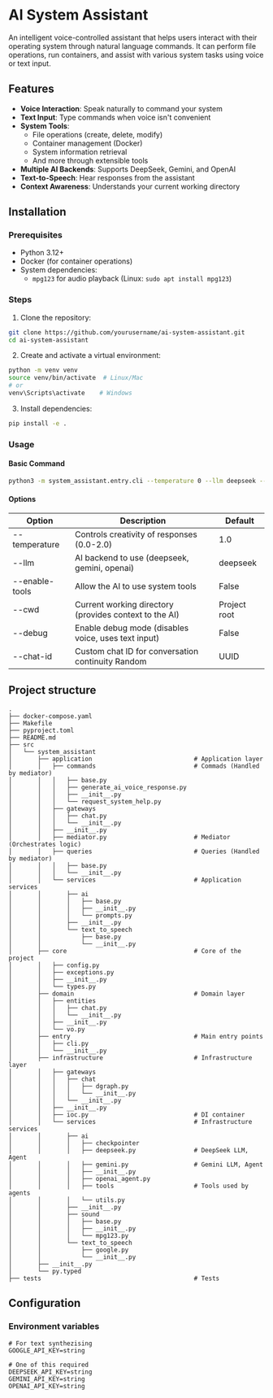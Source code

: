 # AI System Assistant

An intelligent voice-controlled assistant that helps users interact with their operating system through natural language commands. It can perform file operations, run containers, and assist with various system tasks using voice or text input.

## Features

- **Voice Interaction**: Speak naturally to command your system
- **Text Input**: Type commands when voice isn't convenient
- **System Tools**:
  - File operations (create, delete, modify)
  - Container management (Docker)
  - System information retrieval
  - And more through extensible tools
- **Multiple AI Backends**: Supports DeepSeek, Gemini, and OpenAI
- **Text-to-Speech**: Hear responses from the assistant
- **Context Awareness**: Understands your current working directory

## Installation

### Prerequisites

- Python 3.12+
- Docker (for container operations)
- System dependencies:
  - `mpg123` for audio playback (Linux: `sudo apt install mpg123`)

### Steps

1. Clone the repository:
```bash
git clone https://github.com/yourusername/ai-system-assistant.git
cd ai-system-assistant
```
2. Create and activate a virtual environment:
```bash
python -m venv venv
source venv/bin/activate  # Linux/Mac
# or
venv\Scripts\activate    # Windows
```
3. Install dependencies:
```bash
pip install -e .
```
### Usage
#### Basic Command
```bash
python3 -m system_assistant.entry.cli --temperature 0 --llm deepseek --chat-id 1 --enable-tools
```
#### Options
| Option | Description | Default |
|--------|-------------|---------- |
|--temperature |	Controls creativity of responses (0.0-2.0) | 1.0 |
|--llm |	AI backend to use (deepseek, gemini, openai) | deepseek |
|--enable-tools	| Allow the AI to use system tools | False |
|--cwd | Current working directory (provides context to the AI)	| Project root |
|--debug | Enable debug mode (disables voice, uses text input) | False |
|--chat-id | Custom chat ID for conversation continuity	Random | UUID |

## Project structure
```
.
├── docker-compose.yaml
├── Makefile
├── pyproject.toml
├── README.md
├── src
│   └── system_assistant
│       ├── application                            # Application layer
│       │   ├── commands                           # Commads (Handled by mediator)
│       │   │   ├── base.py
│       │   │   ├── generate_ai_voice_response.py
│       │   │   ├── __init__.py
│       │   │   └── request_system_help.py
│       │   ├── gateways
│       │   │   ├── chat.py
│       │   │   └── __init__.py
│       │   ├── __init__.py
│       │   ├── mediator.py                        # Mediator (Orchestrates logic)
│       │   ├── queries                            # Queries (Handled by mediator)
│       │   │   ├── base.py
│       │   │   └── __init__.py
│       │   └── services                           # Application services
│       │       ├── ai
│       │       │   ├── base.py
│       │       │   ├── __init__.py
│       │       │   └── prompts.py
│       │       ├── __init__.py
│       │       └── text_to_speech
│       │           ├── base.py
│       │           └── __init__.py
│       ├── core                                   # Core of the project
│       │   ├── config.py
│       │   ├── exceptions.py
│       │   ├── __init__.py
│       │   └── types.py
│       ├── domain                                 # Domain layer
│       │   ├── entities
│       │   │   ├── chat.py
│       │   │   └── __init__.py
│       │   ├── __init__.py
│       │   └── vo.py
│       ├── entry                                  # Main entry points
│       │   ├── cli.py
│       │   └── __init__.py
│       ├── infrastructure                         # Infrastructure layer
│       │   ├── gateways
│       │   │   ├── chat
│       │   │   │   ├── dgraph.py
│       │   │   │   └── __init__.py
│       │   │   └── __init__.py
│       │   ├── __init__.py
│       │   ├── ioc.py                             # DI container
│       │   └── services                           # Infrastructure services
│       │       ├── ai
│       │       │   ├── checkpointer
│       │       │   ├── deepseek.py                # DeepSeek LLM, Agent
│       │       │   ├── gemini.py                  # Gemini LLM, Agent
│       │       │   ├── __init__.py
│       │       │   ├── openai_agent.py
│       │       │   ├── tools                      # Tools used by agents
│       │       │   └── utils.py
│       │       ├── __init__.py
│       │       ├── sound
│       │       │   ├── base.py
│       │       │   ├── __init__.py
│       │       │   └── mpg123.py
│       │       └── text_to_speech
│       │           ├── google.py
│       │           └── __init__.py
│       ├── __init__.py
│       └── py.typed
├── tests                                          # Tests
```

## Configuration
### Environment variables
```
# For text synthezising
GOOGLE_API_KEY=string

# One of this required
DEEPSEEK_API_KEY=string
GEMINI_API_KEY=string
OPENAI_API_KEY=string
```
